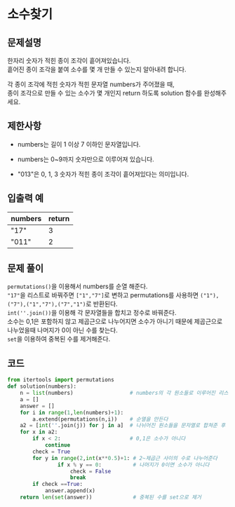 # 소수찾기
## 문제설명
한자리 숫자가 적힌 종이 조각이 흩어져있습니다.    
흩어진 종이 조각을 붙여 소수를 몇 개 만들 수 있는지 알아내려 합니다.   
   
각 종이 조각에 적힌 숫자가 적힌 문자열 numbers가 주어졌을 때,    
종이 조각으로 만들 수 있는 소수가 몇 개인지 return 하도록 solution 함수를 완성해주세요.
## 제한사항
- numbers는 길이 1 이상 7 이하인 문자열입니다.   
   
- numbers는 0~9까지 숫자만으로 이루어져 있습니다.   
   
- "013"은 0, 1, 3 숫자가 적힌 종이 조각이 흩어져있다는 의미입니다.   
## 입출력 예
|numbers|return|
|--|--|
|"17"|3|
|"011"|2|
## 문제 풀이
`permutations()`을 이용해서 numbers를 순열 해준다.   
`"17"`을 리스트로 바꿔주면 `["1","7"]`로 변하고 permutations를 사용하면 `("1"),("7"),("1","7"),("7","1")`로 반환된다.   
`int(''.join())`을 이용해 각 문자열들을 합치고 정수로 바꿔준다.   
소수는 0,1은 포함하지 않고 제곱근으로 나누어지면 소수가 아니기 때문에 제곱근으로 나누었을때 나머지가 0이 아닌 수를 찾는다.   
`set`을 이용하여 중복된 수를 제거해준다.
## 코드
```python
from itertools import permutations
def solution(numbers):
    n = list(numbers)                  # numbers의 각 원소들로 이루어진 리스트를 선언
    a = []
    answer = []
    for i in range(1,len(numbers)+1):
        a.extend(permutations(n,i))    # 순열을 만든다
    a2 = [int(''.join(j)) for j in a]  # 나뉘어진 원소들을 문자열로 합쳐준 후 정수로 바꿔 다시 리스트에 넣는다
    for x in a2:
        if x < 2:                      # 0,1은 소수가 아니다
            continue
        check = True
        for y in range(2,int(x**0.5)+1: # 2~제곱근 사이의 수로 나누어준다
                if x % y == 0:          # 나머지가 0이면 소수가 아니다
                    check = False
                    break
        if check ==True:
            answer.append(x)
    return len(set(answer))             # 중복된 수를 set으로 제거
```
